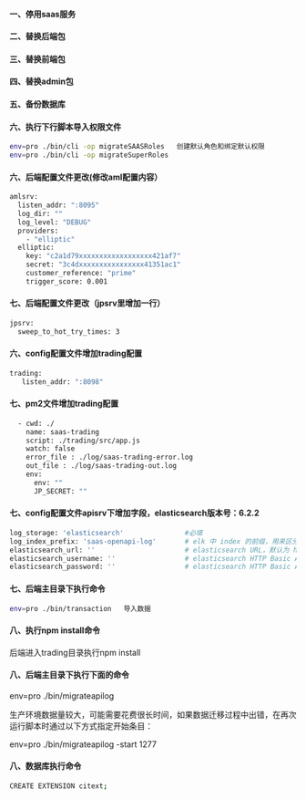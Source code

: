 #### 一、停用saas服务
#### 二、替换后端包
#### 三、替换前端包
#### 四、替换admin包
#### 五、备份数据库
#### 六、执行下行脚本导入权限文件
```bash
env=pro ./bin/cli -op migrateSAASRoles   创建默认角色和绑定默认权限
env=pro ./bin/cli -op migrateSuperRoles
```

#### 六、后端配置文件更改(修改aml配置内容）
```bash
amlsrv:
  listen_addr: ":8095"
  log_dir: ""
  log_level: "DEBUG"
  providers:
    - "elliptic"
  elliptic:
    key: "c2a1d79xxxxxxxxxxxxxxxxxx421af7"
    secret: "3c4dxxxxxxxxxxxxxxxx41351ac1"
    customer_reference: "prime"
    trigger_score: 0.001
```
    
#### 七、后端配置文件更改（jpsrv里增加一行）
```bash
jpsrv:
  sweep_to_hot_try_times: 3
```
#### 六、config配置文件增加trading配置
```bash
trading:
   listen_addr: ":8098"
```
#### 七、pm2文件增加trading配置
```bash
  - cwd: ./
    name: saas-trading
    script: ./trading/src/app.js
    watch: false
    error_file : ./log/saas-trading-error.log
    out_file : ./log/saas-trading-out.log
    env:
      env: ""
      JP_SECRET: ""
```
#### 七、config配置文件apisrv下增加字段，elasticsearch版本号：6.2.2
```bash
log_storage: 'elasticsearch'               #必填
log_index_prefix: 'saas-openapi-log'       # elk 中 index 的前缀，用来区分业务
elasticsearch_url: ''                      # elasticsearch URL，默认为 http://127.0.0.1:9200
elasticsearch_username: ''                 # elasticsearch HTTP Basic Auth credentials username
elasticsearch_password: ''                 # elasticsearch HTTP Basic Auth credentials password
```
#### 七、后端主目录下执行命令
```bash
env=pro ./bin/transaction   导入数据
```
####  八、执行npm install命令
后端进入trading目录执行npm install
#### 八、后端主目录下执行下面的命令
env=pro ./bin/migrateapilog


 生产环境数据量较大，可能需要花费很长时间，如果数据迁移过程中出错，在再次运行脚本时通过以下方式指定开始条目：

env=pro ./bin/migrateapilog -start 1277
#### 八、数据库执行命令
```bash
CREATE EXTENSION citext;
```
